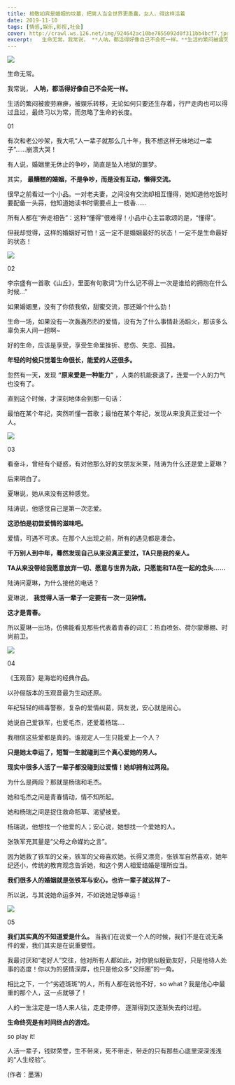 ```yaml
---
title: 相敬如宾是婚姻的坟墓，把男人当全世界更愚蠢，女人，得这样活着
date: 2019-11-10
tags: [情感,娱乐,影视,社会]
cover: http://crawl.ws.126.net/img/924642ac10be7855092d0f311bb4bcf7.jpg
excerpt:   生命无常。我常说， **人呐，都活得好像自己不会死一样。**生活的繁闷被疲劳麻痹，被娱
---
```

![](http://crawl.ws.126.net/img/924642ac10be7855092d0f311bb4bcf7.jpg)  

生命无常。

我常说， **人呐，都活得好像自己不会死一样。**

生活的繁闷被疲劳麻痹，被娱乐转移，无论如何只要还生存着，行尸走肉也可以得过且过，最终习以为常，而忽略了生命的长度。

01

有次和老公吵架，我大吼“人一辈子就那么几十年，我不想这样无味地过一辈子”……崩溃大哭！

有人说，婚姻里无休止的争吵，简直是坠入地狱的噩梦。

其实， **最糟糕的婚姻，不是争吵，而是没有互动，懒得交流。**

很早之前看过一个小品。一对老夫妻，之间没有交流却相互懂得，她知道他吃饭时要配备一头蒜，他知道她读书时需要点上一枝香......

所有人都在“奔走相告”：这种“懂得”很难得！小品中心主旨歌颂的是，“懂得”。

但我却觉得，这样的婚姻好可怕！这一定不是婚姻最好的状态！一定不是生命最好的状态！

![](http://crawl.ws.126.net/img/b873bb49f7e127c8363e8b614f47c34f.jpg)  

02

李宗盛有一首歌《山丘》，里面有句歌词“为什么记不得上一次是谁给的拥抱在什么时候...”

如果婚姻里，没有了你侬我侬，甜蜜交流，那还婚个什么劲！

生命一场，如果没有一次轰轰烈烈的爱情，没有为了什么事情赴汤蹈火，那该多么辜负来人间一趟啊~

好的生命，应该是享受，享受生命里挫折、悲伤、失恋、孤独。

**年轻的时候只觉着生命很长，能爱的人还很多。**

忽然有一天，发现 **“原来爱是一种能力”** ，人类的机能衰退了，连爱一个人的力气也没有了。

直到这个时候，才深刻地体会到那一句话：

最怕在某个年纪，突然听懂一首歌；最怕在某个年纪，发现从来没真正爱过一个人。

![](http://crawl.ws.126.net/img/dcc5ff9e8d022f73873c73147a1288d9.jpg)  

03

看奋斗，曾经有个疑惑，有对他那么好的女朋友米莱，陆涛为什么还是爱上夏琳？

后来明白了。

夏琳说，她从来没有这种感觉。

陆涛说，他感觉自己是第一次恋爱。

**这恐怕是初尝爱情的滋味吧。**

爱情，可遇不可求。在那个人出现之前，所有的遇见都是凑合。

**千万别人到中年，蓦然发现自己从来没真正爱过，TA只是我的亲人。**

**TA从来没带给我愿意放弃一切、愿意与世界为敌，只愿能和TA在一起的念头……**

陆涛问夏琳，为什么接他的电话？

夏琳说， **我觉得人活一辈子一定要有一次一见钟情。**

**这才是青春。**

所以夏琳一出场，仿佛能看见那些代表着青春的词汇：热血喷张、荷尔蒙爆棚、时尚前卫。

![](http://crawl.ws.126.net/img/4da02fadd1f8c6543b505d052119bf63.jpg)  

04

《玉观音》是海岩的经典作品。

以孙俪版本的玉观音最为生动还原。

年纪轻轻的缉毒警察，复杂的爱情纠葛，网友说，安心就是闹心。

她说自己爱铁军，也爱毛杰，还爱着杨瑞....

我相信这些爱都是真的。谁规定人一生只能爱上一个人？

**只是她太幸运了，短暂一生就碰到三个真心爱她的男人。**

**现实中很多人活了一辈子都没碰到过爱情！她却拥有过两段。**

为什么是两段？那就是杨瑞和毛杰。

她和毛杰之间是青春情动，情不知所起。

她和杨瑞之间是捉住救命稻草、渴望被爱。

杨瑞说，他想找一个他爱的人；安心说，她想找一个爱她的人。

张铁军充其量是“父母之命媒妁之言”。

因为她救了铁军的父亲，铁军的父母喜欢她。长得又漂亮，张铁军自然喜欢，她年纪还小，传统的教育观念告诉她，和这个男人相爱结婚是理所应当。

**我们很多人的婚姻就是张铁军与安心，也许一辈子就这样了~**

所以说，与其说她命运多舛，不如说她足够幸运！

![](http://crawl.ws.126.net/img/0d9fe5c163b4423cdd076fa530e2ce7f.jpg)  

05

**我们其实真的不知道爱是什么。** 当我们在说爱一个人的时候，我们不是在说无条件的爱，我们其实是在说重要性。

我最讨厌和“老好人”交往，他对所有人都如此，对你貌似殷勤友好，只是他待人处事的态度！你以为的感情深厚，也只是他众多“交际圈”的一角。

相比之下，一个“劣迹斑斑”的人，所有人都在说他不好，so what？我是他心中最重的那个人，这一点就够了！

人的一生注定是一场人来人往，走走停停， 逐渐得到又逐渐失去的过程。

**生命终究是有时间终点的游戏。**

so play it!

人活一辈子，钱财荣誉，生不带来，死不带走，带走的只有那些心底里深深浅浅的“人生经验”。

(作者：墨落）


